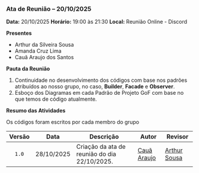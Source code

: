 ### Ata de Reunião – 20/10/2025

**Data:** 20/10/2025
**Horário:** 19:00 às 21:30
**Local:** Reunião Online - Discord

**Presentes**

- Arthur da Silveira Sousa
- Amanda Cruz Lima
- Cauã Araujo dos Santos

**Pauta da Reunião**

1. Continuidade no desenvolvimento dos códigos com base nos padrões atribuídos ao nosso grupo, no caso, **Builder**, **Facade** e **Observer**.
2. Esboço dos Diagramas em cada Padrão de Projeto GoF com base no que temos de código atualmente.

**Resumo das Atividades**

Os códigos foram escritos por cada membro do grupo

| Versão | Data       | Descrição                                                                                             | Autor                                          | Revisor |
| :----: | ---------- | ----------------------------------------------------------------------------------------------------- | ---------------------------------------------- | ------- |
|  `1.0` | 28/10/2025 | Criação da ata de reunião do dia 22/10/2025. | [Cauã Araujo](https://github.com/caua08) |  [Arthur Sousa](https://github.com/Tutzs)